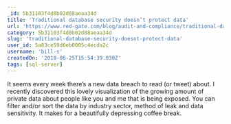 ```yaml
---
_id: 5b31103f4d8b02d88aeaa34d
title: 'Traditional database security doesn’t protect data'
url: 'https://www.red-gate.com/blog/audit-and-compliance/traditional-database-security-doesnt-protect-data'
category: 5b31103f4d8b02d88aeaa34d
slug: 'traditional-database-security-doesnt-protect-data'
user_id: 5a83ce59d6eb0005c4ecda2c
username: 'bill-s'
createdOn: '2018-06-25T15:54:39.030Z'
tags: [sql-server]
---
```


It seems every week there’s a new data breach to read (or tweet) about. I recently discovered this lovely visualization of the growing amount of private data about people like you and me that is being exposed. You can filter and/or sort the data by industry sector, method of leak and data sensitivity. It makes for a beautifully depressing coffee break.
